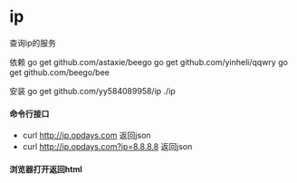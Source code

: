 # ip
查询ip的服务

依赖
go get github.com/astaxie/beego
go get github.com/yinheli/qqwry
go get github.com/beego/bee

安装
go get github.com/yy584089958/ip
./ip
#### 命令行接口
- curl http://ip.opdays.com 返回json
- curl http://ip.opdays.com?ip=8.8.8.8 返回json

#### 浏览器打开返回html
